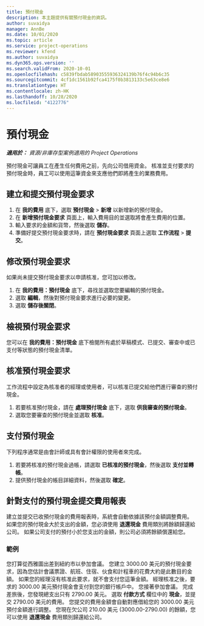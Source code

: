 ```yaml
---
title: 預付現金
description: 本主題提供有關預付現金的資訊。
author: suvaidya
manager: AnnBe
ms.date: 10/01/2020
ms.topic: article
ms.service: project-operations
ms.reviewer: kfend
ms.author: suvaidya
ms.dyn365.ops.version: ''
ms.search.validFrom: 2020-10-01
ms.openlocfilehash: c5839fbdab58903555936324139b76f4c94b6c35
ms.sourcegitcommit: 4cf1dc1561b92fca4175f0b3813133c5e63ce8e6
ms.translationtype: HT
ms.contentlocale: zh-HK
ms.lasthandoff: 10/28/2020
ms.locfileid: "4122776"
---
```

# <a name="cash-advance"></a>預付現金

_**適用於：** 資源/非庫存型案例適用的 Project Operations_

預付現金可讓員工在產生任何費用之前，先向公司借用資金。 核准並支付要求的預付現金時，員工可以使用這筆資金來支應他們即將產生的業務費用。 

## <a name="create-and-submit-a-cash-advance-request"></a>建立和提交預付現金要求

1. 在 **我的費用** 底下，選取 **預付現金** > **新增** 以新增新的預付現金。 
2. 在 **新增預付現金要求** 頁面上，輸入費用目的並選取將會產生費用的位置。
3. 輸入要求的金額和貨幣，然後選取 **儲存**。 
4. 準備好提交預付現金要求時，請在 **預付現金要求** 頁面上選取 **工作流程** > **提交**。

## <a name="modify-a-cash-advance-request"></a>修改預付現金要求

如果尚未提交預付現金要求以申請核准，您可加以修改。

1. 在 **我的費用：預付現金** 底下，尋找並選取您要編輯的預付現金。
2. 選取 **編輯**，然後對預付現金要求進行必要的變更。 
3. 選取 **儲存後關閉**。


## <a name="view-cash-advance-requests"></a>檢視預付現金要求
您可以在 **我的費用：預付現金** 底下檢閱所有處於草稿模式、已提交、審查中或已支付等狀態的預付現金清單。 

## <a name="approve-cash-advance-requests"></a>核准預付現金要求

工作流程中設定為核准者的經理或使用者，可以核准已提交給他們進行審查的預付現金。 

1. 若要核准預付現金，請在 **處理預付現金** 底下，選取 **供我審查的預付現金**。
2. 選取您要審查的預付現金並選取 **核准**。  

## <a name="pay-cash-advances"></a>支付預付現金 
下列程序通常是由會計師或具有會計權限的使用者來完成。

1. 若要將核准的預付現金過帳，請選取 **已核准的預付現金**，然後選取 **支付並轉帳**。  
2. 提供預付現金的帳目詳細資料，然後選取 **確定**。 

## <a name="submit-an-expense-report-against-a-paid-cash-advance"></a>針對支付的預付現金提交費用報表 

建立並提交已收預付現金的費用報表時，系統會自動依據該預付金額調整費用。 如果您的預付現金大於支出的金額，您必須使用 **退還現金** 費用類別將餘額歸還給公司。 如果公司支付的預付小於您支出的金額，則公司必須將餘額償還給您。 

### <a name="example"></a>範例
您打算從西雅圖出差到紐約市以參加會議。 您建立 3000.00 美元的預付現金要求，因為您估計會議票證、航班、住宿、伙食和計程車的花費大約是此數目的金額。 如果您的經理沒有核准此要求，就不會支付您這筆金額。 經理核准之後，要求的 3000.00 美元預付現金會支付到您的銀行帳戶中。 您接著參加會議。 完成差旅後，您發現總支出只有 2790.00 美元。 選取 **付款方式** 欄位中的 **現金**，並提交 2790.00 美元的費用。 您提交的費用金額會自動對應借給您的 3000.00 美元預付金額進行調整。 您現在欠公司 210.00 美元 (3000.00-2790.00) 的餘額，您可以使用 **退還現金** 費用類別歸還給公司。 
